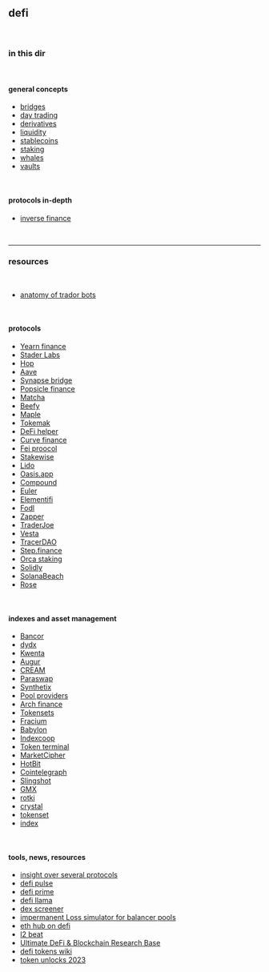 ## defi 


<br>

### in this dir

<br>


#### general concepts

* [bridges](bridges)
* [day trading](day-trading)
* [derivatives](derivatives)
* [liquidity](liquidity)
* [stablecoins](stablecoins)
* [staking](staking)
* [whales](whales)
* [vaults](vaults)

<br>

#### protocols in-depth 

* [inverse finance](protocols/inverse.md)


<br>

---


### resources

<br>


* [anatomy of trador bots](https://github.com/go-outside-labs/mev-toolkit/blob/main/anatomy_of_mev_bots/bots/tradors.md)


<br>

#### protocols

* [Yearn finance](https://yearn.finance/#/portfolio)
* [Stader Labs](https://staderlabs.com/)
* [Hop](https://app.hop.exchange/#/send?token=ETH)
* [Aave](https://app.aave.com/)
* [Synapse bridge](https://synapseprotocol.com/?inputCurrency=ETH&outputCurrency=ETH&outputChain=10)
* [Popsicle finance](https://popsicle.finance/)
* [Matcha](https://matcha.xyz/)
* [Beefy](https://app.beefy.finance/#/)
* [Maple](https://www.maple.finance/)
* [Tokemak](https://www.tokemak.xyz/)
* [DeFi helper](https://app.defihelper.io/protocols?filter=All)
* [Curve finance](https://curve.fi/mim/)
* [Fei proocol](https://fei.money/)
* [Stakewise](https://app.stakewise.io/)
* [Lido](https://lido.fi/)
* [Oasis.app](https://oasis.app/)
* [Compound](https://app.compound.finance/)
* [Euler](https://www.euler.finance/)
* [Elementifi](https://app.element.fi/fixedrates)
* [Fodl](https://app.fodl.finance/nft)
* [Zapper](https://zapper.fi/invest)
* [TraderJoe](https://traderjoexyz.com/farm#/)
* [Vesta](https://vestafinance.xyz/)
* [TracerDAO](https://github.com/tracer-protocol)
* [Step.finance](https://app.step.finance/#/dashboard)
* [Orca staking](https://www.orca.so/staking)
* [Solidly](https://solidly.exchange/liquidity)
* [SolanaBeach](https://solanabeach.io/)
* [Rose](https://app.rose.fi/#/)

<br>




#### indexes and asset management



* [Bancor](https://app.bancor.network/pools)
* [dydx](https://trade.dydx.exchange/portfolio/overview)
* [Kwenta](https://kwenta.io/exchange/sETH-sUSD)
* [Augur](https://augur.net/)
* [CREAM](https://app.cream.finance/)
* [Paraswap](https://www.paraswap.io/)
* [Synthetix](https://synthetix.io/)
* [Pool providers](https://vfat.tools/)
* [Arch finance](https://beta.archfinance.io/)
* [Tokensets](https://www.tokensets.com/)
* [Fracium](https://francium.io/)
* [Babylon](https://www.babylon.finance/)
* [Indexcoop](https://indexcoop.com/)
* [Token terminal](https://tokenterminal.com/terminal)
* [MarketCipher](https://marketciphertrading.com/)
* [HotBit](https://www.hotbit.io)
* [Cointelegraph](https://subscriptions.cointelegraph.com/marketspro-cpc/)
* [Slingshot](https://app.slingshot.finance/trade/m/MATIC)
* [GMX](https://gmx.io/trade)
* [rotki](https://rotki.com/)
* [crystal](https://defi.krystal.app/)
* [tokenset](https://www.tokensets.com/)
* [index](https://indexcoop.com/)

<br>


#### tools, news, resources

* [insight over several protocols](https://defi-mochi.notion.site/d2cf08cb79254dcf8f30e08cc38761f4?v=81df8226157849ee94a1c859c1e13329)
* [defi pulse](https://www.defipulse.com/)
* [defi prime](https://defiprime.com/)
* [defi llama](https://defillama.com/)
* [dex screener](https://dexscreener.com/)
* [impermanent Loss simulator for balancer pools](https://baller.netlify.app/)
* [eth hub on defi](https://docs.ethhub.io/built-on-ethereum/open-finance/what-is-open-finance/)
* [l2 beat](https://l2beat.com/scaling/tvl/)
* [Ultimate DeFi & Blockchain Research Base](https://github.com/OffcierCia/ultimate-defi-research-base)
* [defi tokens wiki](https://github.com/defi-wikis/defi-tokens-wiki)
* [token unlocks 2023](https://twitter.com/karl_0x/status/1605832705848971264)
